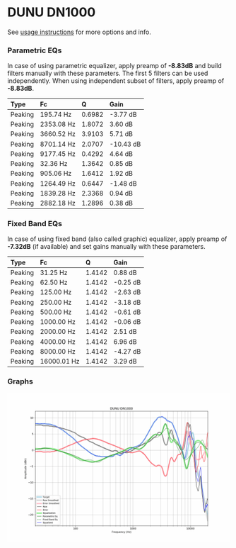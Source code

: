 # DUNU DN1000
See [usage instructions](https://github.com/jaakkopasanen/AutoEq#usage) for more options and info.

### Parametric EQs
In case of using parametric equalizer, apply preamp of **-8.83dB** and build filters manually
with these parameters. The first 5 filters can be used independently.
When using independent subset of filters, apply preamp of **-8.83dB**.

| Type    | Fc         |      Q | Gain      |
|:--------|:-----------|:-------|:----------|
| Peaking | 195.74 Hz  | 0.6982 | -3.77 dB  |
| Peaking | 2353.08 Hz | 1.8072 | 3.60 dB   |
| Peaking | 3660.52 Hz | 3.9103 | 5.71 dB   |
| Peaking | 8701.14 Hz | 2.0707 | -10.43 dB |
| Peaking | 9177.45 Hz | 0.4292 | 4.64 dB   |
| Peaking | 32.36 Hz   | 1.3642 | 0.85 dB   |
| Peaking | 905.06 Hz  | 1.6412 | 1.92 dB   |
| Peaking | 1264.49 Hz | 0.6447 | -1.48 dB  |
| Peaking | 1839.28 Hz | 2.3368 | 0.94 dB   |
| Peaking | 2882.18 Hz | 1.2896 | 0.38 dB   |

### Fixed Band EQs
In case of using fixed band (also called graphic) equalizer, apply preamp of **-7.32dB**
(if available) and set gains manually with these parameters.

| Type    | Fc          |      Q | Gain     |
|:--------|:------------|:-------|:---------|
| Peaking | 31.25 Hz    | 1.4142 | 0.88 dB  |
| Peaking | 62.50 Hz    | 1.4142 | -0.25 dB |
| Peaking | 125.00 Hz   | 1.4142 | -2.63 dB |
| Peaking | 250.00 Hz   | 1.4142 | -3.18 dB |
| Peaking | 500.00 Hz   | 1.4142 | -0.61 dB |
| Peaking | 1000.00 Hz  | 1.4142 | -0.06 dB |
| Peaking | 2000.00 Hz  | 1.4142 | 2.51 dB  |
| Peaking | 4000.00 Hz  | 1.4142 | 6.96 dB  |
| Peaking | 8000.00 Hz  | 1.4142 | -4.27 dB |
| Peaking | 16000.01 Hz | 1.4142 | 3.29 dB  |

### Graphs
![](./DUNU%20DN1000.png)